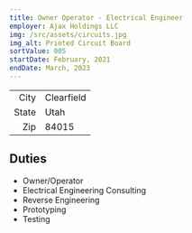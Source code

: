 ```yaml
---
title: Owner Operator - Electrical Engineer
employer: Ajax Holdings LLC
img: /src/assets/circuits.jpg
img_alt: Printed Circuit Board
sortValue: 005
startDate: February, 2021
endDate: March, 2023 
---
```

|            |  |
| --:         |--| 
| City       | Clearfield |
| State      | Utah | 
| Zip        | 84015 |

## Duties
* Owner/Operator
* Electrical Engineering Consulting
* Reverse Engineering
* Prototyping
* Testing

